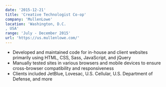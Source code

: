 ```yaml
---
date: '2015-12-21'
title: 'Creative Technologist Co-op'
company: 'MullenLowe'
location: 'Washington, D.C.
, USA'
range: 'July - December 2015'
url: 'https://us.mullenlowe.com/'
---
```


- Developed and maintained code for in-house and client websites primarily using HTML, CSS, Sass, JavaScript, and jQuery
- Manually tested sites in various browsers and mobile devices to ensure cross-browser compatibility and responsiveness
- Clients included JetBlue, Lovesac, U.S. Cellular, U.S. Department of Defense, and more
